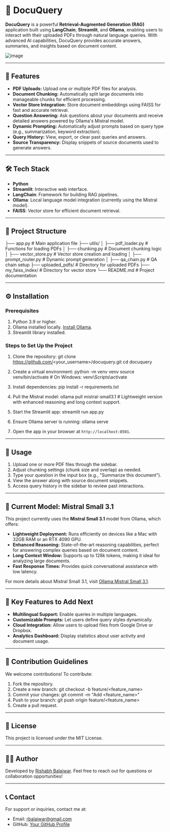 # 📄 DocuQuery

**DocuQuery** is a powerful **Retrieval-Augmented Generation (RAG)** application built using **LangChain**, **Streamlit**, and **Ollama**, enabling users to interact with their uploaded PDFs through natural language queries. With advanced AI capabilities, DocuQuery provides accurate answers, summaries, and insights based on document content.

![image](https://github.com/user-attachments/assets/1bac008a-70f7-468e-a8ba-e35fd43ca1f0)

---

## 🚀 Features

- **PDF Uploads:** Upload one or multiple PDF files for analysis.
- **Document Chunking:** Automatically split large documents into manageable chunks for efficient processing.
- **Vector Store Integration:** Store document embeddings using FAISS for fast and accurate retrieval.
- **Question Answering:** Ask questions about your documents and receive detailed answers powered by Ollama's Mistral model.
- **Dynamic Prompting:** Automatically adjust prompts based on query type (e.g., summarization, keyword extraction).
- **Query History:** View, export, or clear past queries and answers.
- **Source Transparency:** Display snippets of source documents used to generate answers.

---

## 🛠️ Tech Stack

- **Python**
- **Streamlit**: Interactive web interface.
- **LangChain**: Framework for building RAG pipelines.
- **Ollama**: Local language model integration (currently using the Mistral model).
- **FAISS**: Vector store for efficient document retrieval.

---

## 📂 Project Structure

├── app.py # Main application file
├── utils/
│ ├── pdf_loader.py # Functions for loading PDFs
│ ├── chunking.py # Document chunking logic
│ ├── vector_store.py # Vector store creation and loading
│ ├── prompt_router.py # Dynamic prompt generation
│ ├── qa_chain.py # QA chain setup
├── uploaded_pdfs/ # Directory for uploaded PDFs
├── my_faiss_index/ # Directory for vector store
└── README.md # Project documentation

---

## ⚙️ Installation

### Prerequisites
1. Python 3.9 or higher.
2. Ollama installed locally. [Install Ollama](https://ollama.com).
3. Streamlit library installed.

### Steps to Set Up the Project

1. Clone the repository:
git clone https://github.com/<your_username>/docuquery.git
cd docuquery

2. Create a virtual environment:
python -m venv venv
source venv/bin/activate # On Windows: venv\Scripts\activate

3. Install dependencies:
pip install -r requirements.txt

4. Pull the Mistral model:
ollama pull mistral-small3.1 # Lightweight version with enhanced reasoning and long context support.

5. Start the Streamlit app:
streamlit run app.py

6. Ensure Ollama server is running:
ollama serve

7. Open the app in your browser at `http://localhost:8501`.

---

## 🧠 Usage

1. Upload one or more PDF files through the sidebar.
2. Adjust chunking settings (chunk size and overlap) as needed.
3. Type your question in the input box (e.g., "Summarize this document").
4. View the answer along with source document snippets.
5. Access query history in the sidebar to review past interactions.

---

## 🌟 Current Model: Mistral Small 3.1

This project currently uses the **Mistral Small 3.1** model from Ollama, which offers:

- **Lightweight Deployment:** Runs efficiently on devices like a Mac with 32GB RAM or an RTX 4090 GPU.
- **Enhanced Reasoning:** State-of-the-art reasoning capabilities, perfect for answering complex queries based on document content.
- **Long Context Window:** Supports up to 128k tokens, making it ideal for analyzing large documents.
- **Fast Response Times:** Provides quick conversational assistance with low latency.

For more details about Mistral Small 3.1, visit [Ollama Mistral Small 3.1](https://ollama.com/library/mistral-small3.1).

---

## 🌟 Key Features to Add Next

- **Multilingual Support:** Enable queries in multiple languages.
- **Customizable Prompts:** Let users define query styles dynamically.
- **Cloud Integration:** Allow users to upload files from Google Drive or Dropbox.
- **Analytics Dashboard:** Display statistics about user activity and document usage.

---

## 🤝 Contribution Guidelines

We welcome contributions! To contribute:

1. Fork the repository.
2. Create a new branch:
git checkout -b feature/<feature_name>
3. Commit your changes:
git commit -m "Add <feature_name>"
4. Push to your branch:
git push origin feature/<feature_name>
5. Create a pull request.

---

## 📄 License

This project is licensed under the MIT License.

---

## 👨‍💻 Author

Developed by [Rishabh Balaiwar](https://github.com/rishabh15b). Feel free to reach out for questions or collaboration opportunities!

---

## 📞 Contact

For support or inquiries, contact me at:
- Email: <rbalaiwar@gmail.com>
- GitHub: [Your GitHub Profile](https://github.com/rishabh15b)

